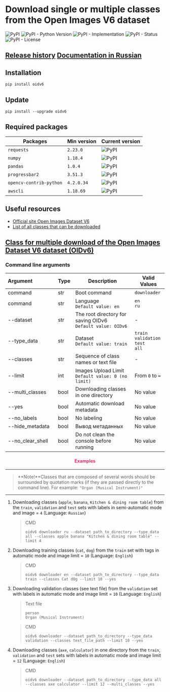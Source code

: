 # Download single or multiple classes from the Open Images V6 dataset

![PyPI](https://img.shields.io/pypi/v/oidv6)
![PyPI - Python Version](https://img.shields.io/pypi/pyversions/oidv6)
![PyPI - Implementation](https://img.shields.io/pypi/implementation/oidv6)
![PyPI - Status](https://img.shields.io/pypi/status/oidv6)
![PyPI - License](https://img.shields.io/pypi/l/oidv6)

## [Release history](https://github.com/DmitryRyumin/OIDv6/blob/master/NOTES.md)       [Documentation in Russian](https://github.com/DmitryRyumin/OIDv6/blob/master/README_RU.md)

## Installation

```shell script
pip install oidv6
```

## Update

```shell script
pip install --upgrade oidv6
```

## Required packages

| Packages | Min version | Current version |
| -------- | ----------- | --------------- |
`requests` | `2.23.0` | ![PyPI](https://img.shields.io/pypi/v/requests) |
`numpy` | `1.18.4` | ![PyPI](https://img.shields.io/pypi/v/numpy) |
`pandas` | `1.0.4` | ![PyPI](https://img.shields.io/pypi/v/pandas) |
`progressbar2` | `3.51.3` | ![PyPI](https://img.shields.io/pypi/v/progressbar2) |
`opencv-contrib-python` | `4.2.0.34` | ![PyPI](https://img.shields.io/pypi/v/opencv-contrib-python) |
`awscli` | `1.18.69` | ![PyPI](https://img.shields.io/pypi/v/awscli) |

## Useful resources

- [Official site Open Images Dataset V6](https://storage.googleapis.com/openimages/web/index.html)
- [List of all classes that can be downloaded](https://github.com/DmitryRyumin/OIDv6/blob/master/oidv6/classes.txt)

## [Class for multiple download of the Open Images Dataset V6 dataset (OIDv6)](https://github.com/DmitryRyumin/OIDv6/blob/master/oidv6/OIDv6.py)

### Command line arguments

| Argument&nbsp;&nbsp;&nbsp;&nbsp;&nbsp;&nbsp;&nbsp;&nbsp;&nbsp;&nbsp;&nbsp;&nbsp;&nbsp;&nbsp;&nbsp; | Type | Description | Valid Values |
| -------------------------- | ---  | -------- | ------------------- |
| command | str | Boot command | `downloader` |
| command | str | Language<br>`Default value: en` | `en`<br>`ru` |
| --dataset | str | The root directory for saving OIDv6<br>`Default value: OIDv6` | - |
| --type_data | str | Dataset<br>`Default value: train` | `train`<br>`validation`<br>`test`<br>`all` |
| --classes | str | Sequence of class names or text file | - |
| --limit | int | Images Upload Limit<br>`Default value: 0 (no limit)` | From `0` to `∞` |
| --multi_classes | bool | Downloading classes in one directory | No value |
| --yes | bool | Automatic download metadata | No value |
| --no_labels | bool | No labeling | No value |
| --hide_metadata | bool | Вывод метаданных | No value |
| --no_clear_shell | bool | Do not clean the console before running | No value |

<h4 align="center"><span style="color:#EC256F;">Examples</span></h4>

---

>  **Note!**Classes that are composed of several words should be surrounded by quotation marks (if they are passed directly to the command line). For example: `"Organ (Musical Instrument)"`

---

1. Downloading classes (`apple`, `banana`, `Kitchen & dining room table`) from the `train`, `validation` and `test` sets with labels in semi-automatic mode and image = `4` (Language: `Russian`)

    > CMD
    >
    > ```shell script
    > oidv6 downloader ru --dataset path_to_directory --type_data all --classes apple banana "Kitchen & dining room table" --limit 4
    > ```

2. Downloading training classes (`cat`, `dog`) from the `train` set with tags in automatic mode and image limit = `10` (Language: `English`)

    > CMD
    >
    > ```shell script
    > oidv6 downloader en --dataset path_to_directory --type_data train --classes Cat dOg --limit 10 --yes
    > ```

3. Downloading validation classes (see text file) from the `validation` set with labels in automatic mode and image limit = `10` (Language: `English`)

    > Text file
    >
    > ```text
    > person
    > Organ (Musical Instrument)
    > ```

    > CMD
    >
    > ```shell script
    > oidv6 downloader --dataset path_to_directory --type_data validation --classes text_file_path --limit 10 --yes
    > ```

4. Downloading classes (`axe`, `calculator`) in one directory from the `train`, `validation` and `test` sets with labels in automatic mode and image limit = `12` (Language: `English`)

    > CMD
    >
    > ```shell script
    > oidv6 downloader --dataset path_to_directory --type_data all --classes axe calculator --limit 12 --multi_classes --yes
    > ```